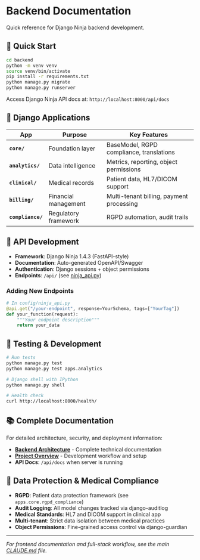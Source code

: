 # Backend Documentation

Quick reference for Django Ninja backend development.

## 🚀 Quick Start

```bash
cd backend
python -m venv venv
source venv/bin/activate
pip install -r requirements.txt
python manage.py migrate
python manage.py runserver
```

Access Django Ninja API docs at: `http://localhost:8000/api/docs`

## 📁 Django Applications

| App | Purpose | Key Features |
|-----|---------|-------------|
| **`core/`** | Foundation layer | BaseModel, RGPD compliance, translations |
| **`analytics/`** | Data intelligence | Metrics, reporting, object permissions |
| **`clinical/`** | Medical records | Patient data, HL7/DICOM support |
| **`billing/`** | Financial management | Multi-tenant billing, payment processing |
| **`compliance/`** | Regulatory framework | RGPD automation, audit trails |

## 🔌 API Development

- **Framework**: Django Ninja 1.4.3 (FastAPI-style)
- **Documentation**: Auto-generated OpenAPI/Swagger
- **Authentication**: Django sessions + object permissions
- **Endpoints**: `/api/` (see [ninja_api.py](../config/ninja_api.py))

### Adding New Endpoints

```python
# In config/ninja_api.py
@api.get("/your-endpoint", response=YourSchema, tags=["YourTag"])
def your_function(request):
    """Your endpoint description"""
    return your_data
```

## 🧪 Testing & Development

```bash
# Run tests
python manage.py test
python manage.py test apps.analytics

# Django shell with IPython
python manage.py shell

# Health check
curl http://localhost:8000/health/
```

## 📚 Complete Documentation

For detailed architecture, security, and deployment information:
- **[Backend Architecture](./BACKEND_ARCHITECTURE.md)** - Complete technical documentation
- **[Project Overview](../CLAUDE.md)** - Development workflow and setup
- **API Docs**: `/api/docs` when server is running

## 🏥 Data Protection & Medical Compliance

- **RGPD**: Patient data protection framework (see `apps.core.rgpd_compliance`)
- **Audit Logging**: All model changes tracked via django-auditlog
- **Medical Standards**: HL7 and DICOM support in clinical app
- **Multi-tenant**: Strict data isolation between medical practices
- **Object Permissions**: Fine-grained access control via django-guardian

---

*For frontend documentation and full-stack workflow, see the main [CLAUDE.md](../CLAUDE.md) file.*